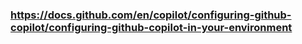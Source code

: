###  https://docs.github.com/en/copilot/configuring-github-copilot/configuring-github-copilot-in-your-environment
